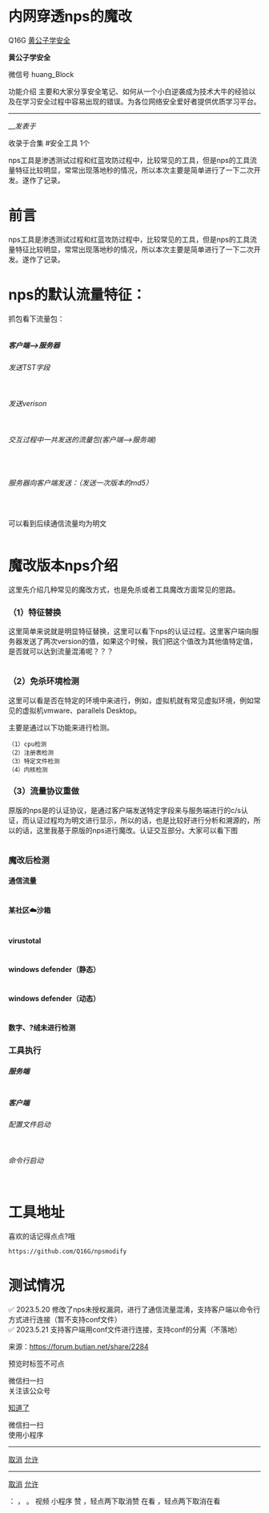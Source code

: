 #  内网穿透nps的魔改

Q16G  [ 黄公子学安全 ](javascript:void\(0\);)

**黄公子学安全** ![]()

微信号 huang_Block

功能介绍 主要和大家分享安全笔记、如何从一个小白逆袭成为技术大牛的经验以及在学习安全过程中容易出现的错误。为各位网络安全爱好者提供优质学习平台。

____

___发表于_

收录于合集 #安全工具 1个

nps工具是渗透测试过程和红蓝攻防过程中，比较常见的工具，但是nps的工具流量特征比较明显，常常出现落地秒的情况，所以本次主要是简单进行了一下二次开发。遂作了记录。

# 前言

nps工具是渗透测试过程和红蓝攻防过程中，比较常见的工具，但是nps的工具流量特征比较明显，常常出现落地秒的情况，所以本次主要是简单进行了一下二次开发。遂作了记录。

# nps的默认流量特征：

抓包看下流量包：

![]()

##### 客户端-->服务器

###### 发送TST字段

![]()

###### 发送verison

![]()

###### 交互过程中一共发送的流量包(客户端-->服务端)

![]()

![]()

###### 服务器向客户端发送：（发送一次版本的md5）

![]()

![]()

可以看到后续通信流量均为明文

![]()

# 魔改版本nps介绍

这里先介绍几种常见的魔改方式，也是免杀或者工具魔改方面常见的思路。

### （1）特征替换

这里简单来说就是明显特征替换，这里可以看下nps的认证过程。这里客户端向服务器发送了两次version的值，如果这个时候，我们把这个值改为其他值特定值，是否就可以达到流量混淆呢？？？

![]()

### （2）免杀环境检测

这里可以看是否在特定的环境中来进行，例如，虚拟机就有常见虚拟环境，例如常见的虚拟机vmware、parallels Desktop。

主要是通过以下功能来进行检测。

    
    
    （1）cpu检测  
    （2）注册表检测  
    （3）特定文件检测  
    （4）内核检测  
    

### （3）流量协议重做

原版的nps是的认证协议，是通过客户端发送特定字段来与服务端进行的c/s认证，而认证过程均为明文进行显示，所以的话，也是比较好进行分析和溯源的，所以的话，这里我基于原版的nps进行魔改。认证交互部分。大家可以看下图

![]()

### 魔改后检测

#### 通信流量

![]()

#### 某社区☁️沙箱

![]()

#### virustotal

![]()

#### windows defender（静态）

![]()

#### windows defender（动态）

![]()

#### 数字、?绒未进行检测

### 工具执行

##### 服务端

![]()

##### 客户端

###### 配置文件启动

![]()

###### 命令行启动

![]()

# 工具地址

喜欢的话记得点点?哦

    
    
    https://github.com/Q16G/npsmodify  
    

# 测试情况

✅ 2023.5.20 修改了nps未授权漏洞，进行了通信流量混淆，支持客户端以命令行方式进行连接（暂不支持conf文件）  
✅ 2023.5.21 支持客户端用conf文件进行连接，支持conf的分离（不落地）

来源：https://forum.butian.net/share/2284  

  

预览时标签不可点

微信扫一扫  
关注该公众号

[知道了](javascript:;)

微信扫一扫  
使用小程序

****

[取消](javascript:void\(0\);) [允许](javascript:void\(0\);)

****

[取消](javascript:void\(0\);) [允许](javascript:void\(0\);)

： ， 。   视频 小程序 赞 ，轻点两下取消赞 在看 ，轻点两下取消在看

